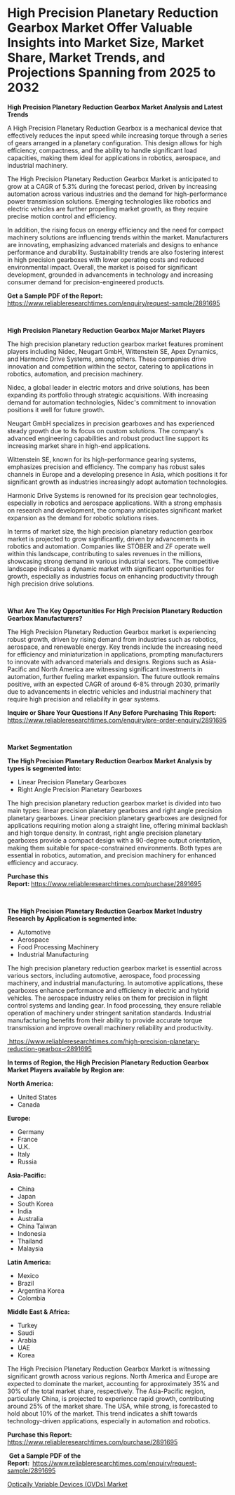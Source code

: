 <p><h1>High Precision Planetary Reduction Gearbox Market Offer Valuable Insights into Market Size, Market Share, Market Trends, and Projections Spanning from 2025 to 2032</h1></p><p><strong>High Precision Planetary Reduction Gearbox Market Analysis and Latest Trends</strong></p>
<p><p>A High Precision Planetary Reduction Gearbox is a mechanical device that effectively reduces the input speed while increasing torque through a series of gears arranged in a planetary configuration. This design allows for high efficiency, compactness, and the ability to handle significant load capacities, making them ideal for applications in robotics, aerospace, and industrial machinery.</p><p>The High Precision Planetary Reduction Gearbox Market is anticipated to grow at a CAGR of 5.3% during the forecast period, driven by increasing automation across various industries and the demand for high-performance power transmission solutions. Emerging technologies like robotics and electric vehicles are further propelling market growth, as they require precise motion control and efficiency. </p><p>In addition, the rising focus on energy efficiency and the need for compact machinery solutions are influencing trends within the market. Manufacturers are innovating, emphasizing advanced materials and designs to enhance performance and durability. Sustainability trends are also fostering interest in high precision gearboxes with lower operating costs and reduced environmental impact. Overall, the market is poised for significant development, grounded in advancements in technology and increasing consumer demand for precision-engineered products.</p></p>
<p><strong>Get a Sample PDF of the Report:&nbsp;</strong> <a href="https://www.reliableresearchtimes.com/enquiry/request-sample/2891695?utm_campaign=2205&utm_medium=2&utm_source=Github&utm_content=ia&utm_term=14032025&utm_id=high-precision-planetary-reduction-gearbox">https://www.reliableresearchtimes.com/enquiry/request-sample/2891695</a></p>
<p>&nbsp;</p>
<p><strong>High Precision Planetary Reduction Gearbox Major Market Players</strong></p>
<p><p>The high precision planetary reduction gearbox market features prominent players including Nidec, Neugart GmbH, Wittenstein SE, Apex Dynamics, and Harmonic Drive Systems, among others. These companies drive innovation and competition within the sector, catering to applications in robotics, automation, and precision machinery.</p><p>Nidec, a global leader in electric motors and drive solutions, has been expanding its portfolio through strategic acquisitions. With increasing demand for automation technologies, Nidec's commitment to innovation positions it well for future growth.</p><p>Neugart GmbH specializes in precision gearboxes and has experienced steady growth due to its focus on custom solutions. The company's advanced engineering capabilities and robust product line support its increasing market share in high-end applications.</p><p>Wittenstein SE, known for its high-performance gearing systems, emphasizes precision and efficiency. The company has robust sales channels in Europe and a developing presence in Asia, which positions it for significant growth as industries increasingly adopt automation technologies.</p><p>Harmonic Drive Systems is renowned for its precision gear technologies, especially in robotics and aerospace applications. With a strong emphasis on research and development, the company anticipates significant market expansion as the demand for robotic solutions rises.</p><p>In terms of market size, the high precision planetary reduction gearbox market is projected to grow significantly, driven by advancements in robotics and automation. Companies like STÖBER and ZF operate well within this landscape, contributing to sales revenues in the millions, showcasing strong demand in various industrial sectors. The competitive landscape indicates a dynamic market with significant opportunities for growth, especially as industries focus on enhancing productivity through high precision drive solutions.</p></p>
<p>&nbsp;</p>
<p><strong>What Are The Key Opportunities For High Precision Planetary Reduction Gearbox Manufacturers?</strong></p>
<p><p>The High Precision Planetary Reduction Gearbox market is experiencing robust growth, driven by rising demand from industries such as robotics, aerospace, and renewable energy. Key trends include the increasing need for efficiency and miniaturization in applications, prompting manufacturers to innovate with advanced materials and designs. Regions such as Asia-Pacific and North America are witnessing significant investments in automation, further fueling market expansion. The future outlook remains positive, with an expected CAGR of around 6-8% through 2030, primarily due to advancements in electric vehicles and industrial machinery that require high precision and reliability in gear systems.</p></p>
<p><strong>Inquire or Share Your Questions If Any Before Purchasing This Report:</strong> <a href="https://www.reliableresearchtimes.com/enquiry/pre-order-enquiry/2891695?utm_campaign=2205&utm_medium=2&utm_source=Github&utm_content=ia&utm_term=14032025&utm_id=high-precision-planetary-reduction-gearbox">https://www.reliableresearchtimes.com/enquiry/pre-order-enquiry/2891695</a></p>
<p>&nbsp;</p>
<p><strong>Market Segmentation</strong></p>
<p><strong>The High Precision Planetary Reduction Gearbox Market Analysis by types is segmented into:</strong></p>
<p><ul><li>Linear Precision Planetary Gearboxes</li><li>Right Angle Precision Planetary Gearboxes</li></ul></p>
<p><p>The high precision planetary reduction gearbox market is divided into two main types: linear precision planetary gearboxes and right angle precision planetary gearboxes. Linear precision planetary gearboxes are designed for applications requiring motion along a straight line, offering minimal backlash and high torque density. In contrast, right angle precision planetary gearboxes provide a compact design with a 90-degree output orientation, making them suitable for space-constrained environments. Both types are essential in robotics, automation, and precision machinery for enhanced efficiency and accuracy.</p></p>
<p><strong>Purchase this Report:&nbsp;</strong><a href="https://www.reliableresearchtimes.com/purchase/2891695?utm_campaign=2205&utm_medium=2&utm_source=Github&utm_content=ia&utm_term=14032025&utm_id=high-precision-planetary-reduction-gearbox">https://www.reliableresearchtimes.com/purchase/2891695</a></p>
<p>&nbsp;</p>
<p><strong>The High Precision Planetary Reduction Gearbox Market Industry Research by Application is segmented into:</strong></p>
<p><ul><li>Automotive</li><li>Aerospace</li><li>Food Processing Machinery</li><li>Industrial Manufacturing</li></ul></p>
<p><p>The high precision planetary reduction gearbox market is essential across various sectors, including automotive, aerospace, food processing machinery, and industrial manufacturing. In automotive applications, these gearboxes enhance performance and efficiency in electric and hybrid vehicles. The aerospace industry relies on them for precision in flight control systems and landing gear. In food processing, they ensure reliable operation of machinery under stringent sanitation standards. Industrial manufacturing benefits from their ability to provide accurate torque transmission and improve overall machinery reliability and productivity.</p></p>
<p><a href="https://www.reliableresearchtimes.com/high-precision-planetary-reduction-gearbox-r2891695?utm_campaign=2205&utm_medium=2&utm_source=Github&utm_content=ia&utm_term=14032025&utm_id=high-precision-planetary-reduction-gearbox">&nbsp;https://www.reliableresearchtimes.com/high-precision-planetary-reduction-gearbox-r2891695</a></p>
<p><strong>In terms of Region, the High Precision Planetary Reduction Gearbox Market Players available by Region are:</strong></p>
<p>
    <p> <strong> North America: </strong>
        <ul>
            <li>United States</li>
            <li>Canada</li>
        </ul>
        </p> 
    <p> <strong> Europe: </strong>
        <ul>
            <li>Germany</li>
            <li>France</li>
            <li>U.K.</li>
            <li>Italy</li>
            <li>Russia</li>
        </ul>
        </p> 
    <p> <strong> Asia-Pacific: </strong>
        <ul>
            <li>China</li>
            <li>Japan</li>
            <li>South Korea</li>
            <li>India</li>
            <li>Australia</li>
            <li>China Taiwan</li>
            <li>Indonesia</li>
            <li>Thailand</li>
            <li>Malaysia</li>
        </ul>
        </p> 
    <p> <strong> Latin America: </strong>
        <ul>
            <li>Mexico</li>
            <li>Brazil</li>
            <li>Argentina Korea</li>
            <li>Colombia</li>
        </ul>
        </p> 
    <p> <strong> Middle East & Africa: </strong>
        <ul>
            <li>Turkey</li>
            <li>Saudi</li>
            <li>Arabia</li>
            <li>UAE</li>
            <li>Korea</li>
        </ul>
    </p>
    </p>
<p><p>The High Precision Planetary Reduction Gearbox Market is witnessing significant growth across various regions. North America and Europe are expected to dominate the market, accounting for approximately 35% and 30% of the total market share, respectively. The Asia-Pacific region, particularly China, is projected to experience rapid growth, contributing around 25% of the market share. The USA, while strong, is forecasted to hold about 10% of the market. This trend indicates a shift towards technology-driven applications, especially in automation and robotics.</p></p>
<p><strong>Purchase this Report: </strong><a href="https://www.reliableresearchtimes.com/purchase/2891695?utm_campaign=2205&utm_medium=2&utm_source=Github&utm_content=ia&utm_term=14032025&utm_id=high-precision-planetary-reduction-gearbox">https://www.reliableresearchtimes.com/purchase/2891695</a></p>
<p>&nbsp;<strong>Get a Sample PDF of the Report:&nbsp;&nbsp;</strong><a href="https://www.reliableresearchtimes.com/enquiry/request-sample/2891695?utm_campaign=2205&utm_medium=2&utm_source=Github&utm_content=ia&utm_term=14032025&utm_id=high-precision-planetary-reduction-gearbox">https://www.reliableresearchtimes.com/enquiry/request-sample/2891695</a></p>
<p><strong></strong></p>
<p><p><a href="https://github.com/SanjidaKhan901/Market-Research-Report-List-1/blob/main/optically-variable-devices-ovds-market.md?utm_campaign=2205&utm_medium=2&utm_source=Github&utm_content=ia&utm_term=14032025&utm_id=high-precision-planetary-reduction-gearbox">Optically Variable Devices (OVDs) Market</a></p></p>